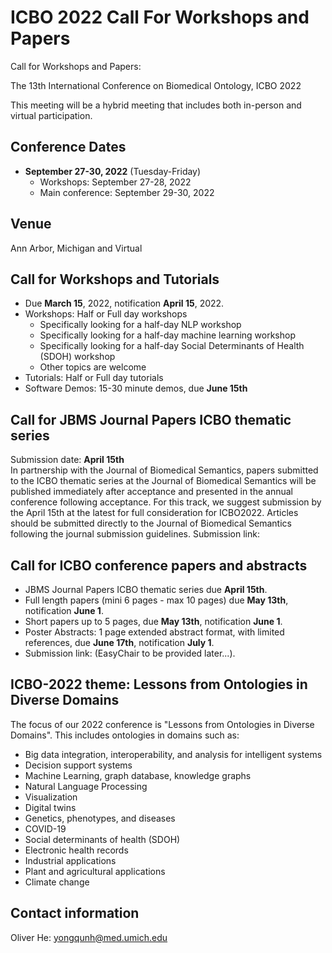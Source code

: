 # ICBO 2022 Call For Workshops and Papers

Call for Workshops and Papers: 

The 13th International Conference on Biomedical Ontology, ICBO 2022

This meeting will be a hybrid meeting that includes both in-person and virtual participation. 

## Conference Dates 
- **September 27-30, 2022** (Tuesday-Friday) 
  - Workshops: September 27-28, 2022
  - Main conference: September 29-30, 2022  

## Venue
Ann Arbor, Michigan and Virtual

## Call for Workshops and Tutorials
- Due **March 15**, 2022, notification **April 15**, 2022.
- Workshops: Half or Full day workshops
  - Specifically looking for a half-day NLP workshop
  - Specifically looking for a half-day machine learning workshop
  - Specifically looking for a half-day Social Determinants of Health (SDOH) workshop
  - Other topics are welcome
- Tutorials: Half or Full day tutorials
- Software Demos: 15-30 minute demos, due **June 15th**

## Call for JBMS Journal Papers ICBO thematic series 
Submission date: **April 15th**  
In partnership with the Journal of Biomedical Semantics, papers submitted to the ICBO thematic series at the Journal of Biomedical Semantics will be published immediately after acceptance and presented in the annual conference following acceptance. For this track, we suggest submission by the April 15th at the latest for full consideration for ICBO2022. Articles should be submitted directly to the Journal of Biomedical Semantics following the journal submission guidelines.
Submission link:

## Call for ICBO conference papers and abstracts 
- JBMS Journal Papers ICBO thematic series due **April 15th**. 
- Full length papers (mini 6 pages - max 10 pages) due **May 13th**, notification **June 1**.
- Short papers up to 5 pages, due **May 13th**, notification **June 1**.
- Poster Abstracts: 1 page extended abstract format, with limited references, due **June 17th**, notification **July 1**.
- Submission link: (EasyChair to be provided later...).

## ICBO-2022 theme: Lessons from Ontologies in Diverse Domains 

The focus of our 2022 conference is "Lessons from Ontologies in Diverse Domains". 
This includes ontologies in domains such as:

- Big data integration, interoperability, and analysis for intelligent systems
- Decision support systems 
- Machine Learning, graph database, knowledge graphs 
- Natural Language Processing
- Visualization
- Digital twins 
- Genetics, phenotypes, and diseases 
- COVID-19 
- Social determinants of health (SDOH)
- Electronic health records 
- Industrial applications 
- Plant and agricultural applications    
- Climate change

## Contact information

Oliver He: yongqunh@med.umich.edu 

